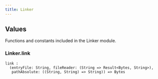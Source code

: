 ```yaml
---
title: Linker
---
```


## Values

Functions and constants included in the Linker module.

### Linker.**link**

```grain
link :
  (entryFile: String, fileReader: (String => Result<Bytes, String>),
   pathAbsolute: ((String, String) => String)) => Bytes
```

